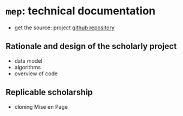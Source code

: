 # `mep`: technical documentation #

- get the source: project [github repository][git]

## Rationale and design of the scholarly project
- data model
- algorithms
- overview of code

## Replicable scholarship ##


- cloning Mise en Page


[git]: https://github.com/neelsmith/mep


